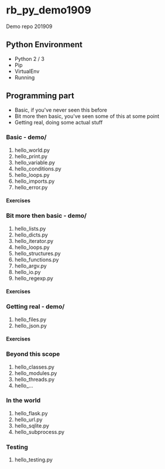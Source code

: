 # rb_py_demo1909
Demo repo 201909

##  Python Environment
* Python 2 / 3
* Pip
* VirtualEnv
* Running

## Programming part
* Basic, if you've never seen this before
* Bit more then basic, you've seen some of this at some point
* Getting real, doing some actual stuff


### Basic - demo/
1. hello_world.py
2. hello_print.py
3. hello_variable.py
4. hello_conditions.py
5. hello_loops.py
6. hello_imports.py
7. hello_error.py

#### Exercises

### Bit more then basic - demo/
1. hello_lists.py
2. hello_dicts.py
3. hello_iterator.py
4. hello_loops.py
5. hello_structures.py
6. hello_functions.py
7. hello_argv.py
8. hello_io.py
9. hello_regexp.py

#### Exercises

### Getting real - demo/
1. hello_files.py
2. hello_json.py

#### Exercises

### Beyond this scope
1. hello_classes.py
2. hello_modules.py
3. hello_threads.py
4. hello_...

### In the world
1. hello_flask.py
2. hello_url.py
3. hello_sqlite.py
4. hello_subprocess.py
### Testing
1. hello_testing.py
